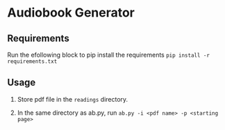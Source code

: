 # Audiobook Generator

## Requirements
Run the efollowing block to pip install the requirements
`pip install -r requirements.txt`

## Usage

1. Store pdf file in the `readings` directory.

2. In the same directory as ab.py, run `ab.py -i <pdf name> -p <starting page>`

